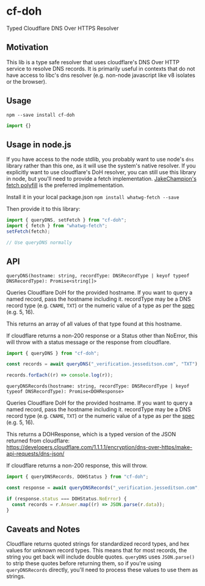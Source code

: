 # cf-doh

Typed Cloudflare DNS Over HTTPS Resolver

## Motivation

This lib is a type safe resolver that uses cloudflare's DNS Over HTTP service to resolve DNS records. It is primarily useful in contexts that do not have access to libc's dns resolver (e.g. non-node javascript like v8 isolates or the browser).

## Usage

`npm --save install cf-doh`

```javascript
import {}
```

## Usage in node.js

If you have access to the node stdlib, you probably want to use node's `dns` library rather than this one, as it will use the system's native resolver. If you explicitly want to use cloudflare's DoH resolver, you can still use this library in node, but you'll need to provide a fetch implementation. [JakeChampion's fetch polyfill](https://github.com/JakeChampion/fetch) is the preferred implmementation.

Install it in your local package.json
`npm install whatwg-fetch --save`

Then provide it to this library:

```javascript
import { queryDNS, setFetch } from "cf-doh";
import { fetch } from "whatwg-fetch";
setFetch(fetch);

// Use queryDNS normally
```

## API

`queryDNS(hostname: string, recordType: DNSRecordType | keyof typeof DNSRecordType): Promise<string[]>`

Queries Cloudflare DoH for the provided hostname. If you want to query a named record, pass the hostname including it.
recordType may be a DNS record type (e.g. `CNAME`, `TXT`) or the numeric value of a type as per the [spec](https://www.iana.org/assignments/dns-parameters/dns-parameters.xhtml#dns-parameters-4) (e.g. 5, 16).

This returns an array of all values of that type found at this hostname.

If cloudflare returns a non-200 response or a Status other than NoError, this will throw with a status message or the response from cloudflare.

```typescript
import { queryDNS } from "cf-doh";

const records = await queryDNS("_verification.jesseditson.com", "TXT");

records.forEach((r) => console.log(r));
```

`queryDNSRecords(hostname: string, recordType: DNSRecordType | keyof typeof DNSRecordType): Promise<DOHResponse>`

Queries Cloudflare DoH for the provided hostname. If you want to query a named record, pass the hostname including it.
recordType may be a DNS record type (e.g. `CNAME`, `TXT`) or the numeric value of a type as per the [spec](https://www.iana.org/assignments/dns-parameters/dns-parameters.xhtml#dns-parameters-4) (e.g. 5, 16).

This returns a DOHResponse, which is a typed version of the JSON returned from cloudflare:
https://developers.cloudflare.com/1.1.1.1/encryption/dns-over-https/make-api-requests/dns-json/

If cloudflare returns a non-200 response, this will throw.

```typescript
import { queryDNSRecords, DOHStatus } from "cf-doh";

const response = await queryDNSRecords("_verification.jesseditson.com", "TXT");

if (response.status === DOHStatus.NoError) {
  const records = r.Answer.map((r) => JSON.parse(r.data));
}
```

## Caveats and Notes

Cloudflare returns quoted strings for standardized record types, and hex values for unknown record types. This means that for most records, the string you get back will include double quotes. `queryDNS` uses `JSON.parse()` to strip these quotes before returning them, so if you're using `queryDNSRecords` directly, you'll need to process these values to use them as strings.
